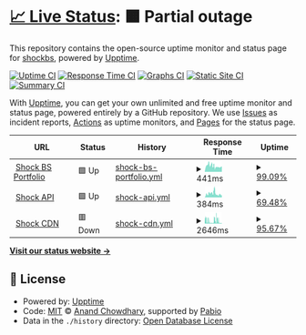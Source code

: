 # [📈 Live Status](https://shockbs.github.io/status): <!--live status--> **🟧 Partial outage**

This repository contains the open-source uptime monitor and status page for [shockbs](https://shockbs.github.io/status), powered by [Upptime](https://github.com/upptime/upptime).

[![Uptime CI](https://github.com/shockbs/status/workflows/Uptime%20CI/badge.svg)](https://github.com/shockbs/status/actions?query=workflow%3A%22Uptime+CI%22)
[![Response Time CI](https://github.com/shockbs/status/workflows/Response%20Time%20CI/badge.svg)](https://github.com/shockbs/status/actions?query=workflow%3A%22Response+Time+CI%22)
[![Graphs CI](https://github.com/shockbs/status/workflows/Graphs%20CI/badge.svg)](https://github.com/shockbs/status/actions?query=workflow%3A%22Graphs+CI%22)
[![Static Site CI](https://github.com/shockbs/status/workflows/Static%20Site%20CI/badge.svg)](https://github.com/shockbs/status/actions?query=workflow%3A%22Static+Site+CI%22)
[![Summary CI](https://github.com/shockbs/status/workflows/Summary%20CI/badge.svg)](https://github.com/shockbs/status/actions?query=workflow%3A%22Summary+CI%22)

With [Upptime](https://upptime.js.org), you can get your own unlimited and free uptime monitor and status page, powered entirely by a GitHub repository. We use [Issues](https://github.com/shockbs/status/issues) as incident reports, [Actions](https://github.com/shockbs/status/actions) as uptime monitors, and [Pages](https://shockbs.github.io/status) for the status page.

<!--start: status pages-->
<!-- This summary is generated by Upptime (https://github.com/upptime/upptime) -->
<!-- Do not edit this manually, your changes will be overwritten -->
<!-- prettier-ignore -->
| URL | Status | History | Response Time | Uptime |
| --- | ------ | ------- | ------------- | ------ |
| <img alt="" src="https://icons.duckduckgo.com/ip3/shockbs.is-a.dev.ico" height="13"> [Shock BS Portfolio](https://shockbs.is-a.dev) | 🟩 Up | [shock-bs-portfolio.yml](https://github.com/shockbs/status/commits/HEAD/history/shock-bs-portfolio.yml) | <details><summary><img alt="Response time graph" src="./graphs/shock-bs-portfolio/response-time-week.png" height="20"> 441ms</summary><br><a href="https://status.shockbs.is-a.dev/history/shock-bs-portfolio"><img alt="Response time 485" src="https://img.shields.io/endpoint?url=https%3A%2F%2Fraw.githubusercontent.com%2Fshockbs%2Fstatus%2FHEAD%2Fapi%2Fshock-bs-portfolio%2Fresponse-time.json"></a><br><a href="https://status.shockbs.is-a.dev/history/shock-bs-portfolio"><img alt="24-hour response time 414" src="https://img.shields.io/endpoint?url=https%3A%2F%2Fraw.githubusercontent.com%2Fshockbs%2Fstatus%2FHEAD%2Fapi%2Fshock-bs-portfolio%2Fresponse-time-day.json"></a><br><a href="https://status.shockbs.is-a.dev/history/shock-bs-portfolio"><img alt="7-day response time 441" src="https://img.shields.io/endpoint?url=https%3A%2F%2Fraw.githubusercontent.com%2Fshockbs%2Fstatus%2FHEAD%2Fapi%2Fshock-bs-portfolio%2Fresponse-time-week.json"></a><br><a href="https://status.shockbs.is-a.dev/history/shock-bs-portfolio"><img alt="30-day response time 485" src="https://img.shields.io/endpoint?url=https%3A%2F%2Fraw.githubusercontent.com%2Fshockbs%2Fstatus%2FHEAD%2Fapi%2Fshock-bs-portfolio%2Fresponse-time-month.json"></a><br><a href="https://status.shockbs.is-a.dev/history/shock-bs-portfolio"><img alt="1-year response time 485" src="https://img.shields.io/endpoint?url=https%3A%2F%2Fraw.githubusercontent.com%2Fshockbs%2Fstatus%2FHEAD%2Fapi%2Fshock-bs-portfolio%2Fresponse-time-year.json"></a></details> | <details><summary><a href="https://status.shockbs.is-a.dev/history/shock-bs-portfolio">99.09%</a></summary><a href="https://status.shockbs.is-a.dev/history/shock-bs-portfolio"><img alt="All-time uptime 96.68%" src="https://img.shields.io/endpoint?url=https%3A%2F%2Fraw.githubusercontent.com%2Fshockbs%2Fstatus%2FHEAD%2Fapi%2Fshock-bs-portfolio%2Fuptime.json"></a><br><a href="https://status.shockbs.is-a.dev/history/shock-bs-portfolio"><img alt="24-hour uptime 100.00%" src="https://img.shields.io/endpoint?url=https%3A%2F%2Fraw.githubusercontent.com%2Fshockbs%2Fstatus%2FHEAD%2Fapi%2Fshock-bs-portfolio%2Fuptime-day.json"></a><br><a href="https://status.shockbs.is-a.dev/history/shock-bs-portfolio"><img alt="7-day uptime 99.09%" src="https://img.shields.io/endpoint?url=https%3A%2F%2Fraw.githubusercontent.com%2Fshockbs%2Fstatus%2FHEAD%2Fapi%2Fshock-bs-portfolio%2Fuptime-week.json"></a><br><a href="https://status.shockbs.is-a.dev/history/shock-bs-portfolio"><img alt="30-day uptime 96.68%" src="https://img.shields.io/endpoint?url=https%3A%2F%2Fraw.githubusercontent.com%2Fshockbs%2Fstatus%2FHEAD%2Fapi%2Fshock-bs-portfolio%2Fuptime-month.json"></a><br><a href="https://status.shockbs.is-a.dev/history/shock-bs-portfolio"><img alt="1-year uptime 96.68%" src="https://img.shields.io/endpoint?url=https%3A%2F%2Fraw.githubusercontent.com%2Fshockbs%2Fstatus%2FHEAD%2Fapi%2Fshock-bs-portfolio%2Fuptime-year.json"></a></details>
| <img alt="" src="https://icons.duckduckgo.com/ip3/api.shockbs.is-a.dev.ico" height="13"> [Shock API](https://api.shockbs.is-a.dev) | 🟩 Up | [shock-api.yml](https://github.com/shockbs/status/commits/HEAD/history/shock-api.yml) | <details><summary><img alt="Response time graph" src="./graphs/shock-api/response-time-week.png" height="20"> 384ms</summary><br><a href="https://status.shockbs.is-a.dev/history/shock-api"><img alt="Response time 342" src="https://img.shields.io/endpoint?url=https%3A%2F%2Fraw.githubusercontent.com%2Fshockbs%2Fstatus%2FHEAD%2Fapi%2Fshock-api%2Fresponse-time.json"></a><br><a href="https://status.shockbs.is-a.dev/history/shock-api"><img alt="24-hour response time 302" src="https://img.shields.io/endpoint?url=https%3A%2F%2Fraw.githubusercontent.com%2Fshockbs%2Fstatus%2FHEAD%2Fapi%2Fshock-api%2Fresponse-time-day.json"></a><br><a href="https://status.shockbs.is-a.dev/history/shock-api"><img alt="7-day response time 384" src="https://img.shields.io/endpoint?url=https%3A%2F%2Fraw.githubusercontent.com%2Fshockbs%2Fstatus%2FHEAD%2Fapi%2Fshock-api%2Fresponse-time-week.json"></a><br><a href="https://status.shockbs.is-a.dev/history/shock-api"><img alt="30-day response time 342" src="https://img.shields.io/endpoint?url=https%3A%2F%2Fraw.githubusercontent.com%2Fshockbs%2Fstatus%2FHEAD%2Fapi%2Fshock-api%2Fresponse-time-month.json"></a><br><a href="https://status.shockbs.is-a.dev/history/shock-api"><img alt="1-year response time 342" src="https://img.shields.io/endpoint?url=https%3A%2F%2Fraw.githubusercontent.com%2Fshockbs%2Fstatus%2FHEAD%2Fapi%2Fshock-api%2Fresponse-time-year.json"></a></details> | <details><summary><a href="https://status.shockbs.is-a.dev/history/shock-api">69.48%</a></summary><a href="https://status.shockbs.is-a.dev/history/shock-api"><img alt="All-time uptime 86.59%" src="https://img.shields.io/endpoint?url=https%3A%2F%2Fraw.githubusercontent.com%2Fshockbs%2Fstatus%2FHEAD%2Fapi%2Fshock-api%2Fuptime.json"></a><br><a href="https://status.shockbs.is-a.dev/history/shock-api"><img alt="24-hour uptime 57.29%" src="https://img.shields.io/endpoint?url=https%3A%2F%2Fraw.githubusercontent.com%2Fshockbs%2Fstatus%2FHEAD%2Fapi%2Fshock-api%2Fuptime-day.json"></a><br><a href="https://status.shockbs.is-a.dev/history/shock-api"><img alt="7-day uptime 69.48%" src="https://img.shields.io/endpoint?url=https%3A%2F%2Fraw.githubusercontent.com%2Fshockbs%2Fstatus%2FHEAD%2Fapi%2Fshock-api%2Fuptime-week.json"></a><br><a href="https://status.shockbs.is-a.dev/history/shock-api"><img alt="30-day uptime 86.59%" src="https://img.shields.io/endpoint?url=https%3A%2F%2Fraw.githubusercontent.com%2Fshockbs%2Fstatus%2FHEAD%2Fapi%2Fshock-api%2Fuptime-month.json"></a><br><a href="https://status.shockbs.is-a.dev/history/shock-api"><img alt="1-year uptime 86.59%" src="https://img.shields.io/endpoint?url=https%3A%2F%2Fraw.githubusercontent.com%2Fshockbs%2Fstatus%2FHEAD%2Fapi%2Fshock-api%2Fuptime-year.json"></a></details>
| <img alt="" src="https://icons.duckduckgo.com/ip3/gg.shockbs.is-a.dev.ico" height="13"> [Shock CDN](https://gg.shockbs.is-a.dev) | 🟥 Down | [shock-cdn.yml](https://github.com/shockbs/status/commits/HEAD/history/shock-cdn.yml) | <details><summary><img alt="Response time graph" src="./graphs/shock-cdn/response-time-week.png" height="20"> 2646ms</summary><br><a href="https://status.shockbs.is-a.dev/history/shock-cdn"><img alt="Response time 2758" src="https://img.shields.io/endpoint?url=https%3A%2F%2Fraw.githubusercontent.com%2Fshockbs%2Fstatus%2FHEAD%2Fapi%2Fshock-cdn%2Fresponse-time.json"></a><br><a href="https://status.shockbs.is-a.dev/history/shock-cdn"><img alt="24-hour response time 3467" src="https://img.shields.io/endpoint?url=https%3A%2F%2Fraw.githubusercontent.com%2Fshockbs%2Fstatus%2FHEAD%2Fapi%2Fshock-cdn%2Fresponse-time-day.json"></a><br><a href="https://status.shockbs.is-a.dev/history/shock-cdn"><img alt="7-day response time 2646" src="https://img.shields.io/endpoint?url=https%3A%2F%2Fraw.githubusercontent.com%2Fshockbs%2Fstatus%2FHEAD%2Fapi%2Fshock-cdn%2Fresponse-time-week.json"></a><br><a href="https://status.shockbs.is-a.dev/history/shock-cdn"><img alt="30-day response time 2758" src="https://img.shields.io/endpoint?url=https%3A%2F%2Fraw.githubusercontent.com%2Fshockbs%2Fstatus%2FHEAD%2Fapi%2Fshock-cdn%2Fresponse-time-month.json"></a><br><a href="https://status.shockbs.is-a.dev/history/shock-cdn"><img alt="1-year response time 2758" src="https://img.shields.io/endpoint?url=https%3A%2F%2Fraw.githubusercontent.com%2Fshockbs%2Fstatus%2FHEAD%2Fapi%2Fshock-cdn%2Fresponse-time-year.json"></a></details> | <details><summary><a href="https://status.shockbs.is-a.dev/history/shock-cdn">95.67%</a></summary><a href="https://status.shockbs.is-a.dev/history/shock-cdn"><img alt="All-time uptime 95.20%" src="https://img.shields.io/endpoint?url=https%3A%2F%2Fraw.githubusercontent.com%2Fshockbs%2Fstatus%2FHEAD%2Fapi%2Fshock-cdn%2Fuptime.json"></a><br><a href="https://status.shockbs.is-a.dev/history/shock-cdn"><img alt="24-hour uptime 90.19%" src="https://img.shields.io/endpoint?url=https%3A%2F%2Fraw.githubusercontent.com%2Fshockbs%2Fstatus%2FHEAD%2Fapi%2Fshock-cdn%2Fuptime-day.json"></a><br><a href="https://status.shockbs.is-a.dev/history/shock-cdn"><img alt="7-day uptime 95.67%" src="https://img.shields.io/endpoint?url=https%3A%2F%2Fraw.githubusercontent.com%2Fshockbs%2Fstatus%2FHEAD%2Fapi%2Fshock-cdn%2Fuptime-week.json"></a><br><a href="https://status.shockbs.is-a.dev/history/shock-cdn"><img alt="30-day uptime 95.20%" src="https://img.shields.io/endpoint?url=https%3A%2F%2Fraw.githubusercontent.com%2Fshockbs%2Fstatus%2FHEAD%2Fapi%2Fshock-cdn%2Fuptime-month.json"></a><br><a href="https://status.shockbs.is-a.dev/history/shock-cdn"><img alt="1-year uptime 95.20%" src="https://img.shields.io/endpoint?url=https%3A%2F%2Fraw.githubusercontent.com%2Fshockbs%2Fstatus%2FHEAD%2Fapi%2Fshock-cdn%2Fuptime-year.json"></a></details>

<!--end: status pages-->

[**Visit our status website →**](https://shockbs.github.io/status)

## 📄 License

- Powered by: [Upptime](https://github.com/upptime/upptime)
- Code: [MIT](./LICENSE) © [Anand Chowdhary](https://anandchowdhary.com), supported by [Pabio](https://pabio.com)
- Data in the `./history` directory: [Open Database License](https://opendatacommons.org/licenses/odbl/1-0/)
